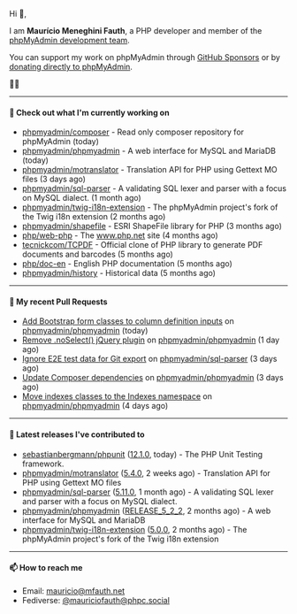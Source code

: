 Hi 👋,

I am **Maurício Meneghini Fauth**, a PHP developer and member of the [phpMyAdmin development team](https://www.phpmyadmin.net/team/?ref=github).

You can support my work on phpMyAdmin through [GitHub Sponsors](https://github.com/sponsors/MauricioFauth)
or by [donating directly to phpMyAdmin](https://www.phpmyadmin.net/donate/?ref=github).

🐘⛵

---

#### 👷 Check out what I'm currently working on

- [phpmyadmin/composer](https://github.com/phpmyadmin/composer) - Read only composer repository for phpMyAdmin (today)
- [phpmyadmin/phpmyadmin](https://github.com/phpmyadmin/phpmyadmin) - A web interface for MySQL and MariaDB (today)
- [phpmyadmin/motranslator](https://github.com/phpmyadmin/motranslator) - Translation API for PHP using Gettext MO files (3 days ago)
- [phpmyadmin/sql-parser](https://github.com/phpmyadmin/sql-parser) - A validating SQL lexer and parser with a focus on MySQL dialect. (1 month ago)
- [phpmyadmin/twig-i18n-extension](https://github.com/phpmyadmin/twig-i18n-extension) - The phpMyAdmin project&#39;s fork of the Twig i18n extension (2 months ago)
- [phpmyadmin/shapefile](https://github.com/phpmyadmin/shapefile) - ESRI ShapeFile library for PHP (3 months ago)
- [php/web-php](https://github.com/php/web-php) - The www.php.net site (4 months ago)
- [tecnickcom/TCPDF](https://github.com/tecnickcom/TCPDF) - Official clone of PHP library to generate PDF documents and barcodes (5 months ago)
- [php/doc-en](https://github.com/php/doc-en) - English PHP documentation (5 months ago)
- [phpmyadmin/history](https://github.com/phpmyadmin/history) - Historical data (5 months ago)

---

#### 🔨 My recent Pull Requests

- [Add Bootstrap form classes to column definition inputs](https://github.com/phpmyadmin/phpmyadmin/pull/19663) on [phpmyadmin/phpmyadmin](https://github.com/phpmyadmin/phpmyadmin) (today)
- [Remove .noSelect() jQuery plugin](https://github.com/phpmyadmin/phpmyadmin/pull/19660) on [phpmyadmin/phpmyadmin](https://github.com/phpmyadmin/phpmyadmin) (1 day ago)
- [Ignore E2E test data for Git export](https://github.com/phpmyadmin/sql-parser/pull/622) on [phpmyadmin/sql-parser](https://github.com/phpmyadmin/sql-parser) (3 days ago)
- [Update Composer dependencies](https://github.com/phpmyadmin/phpmyadmin/pull/19654) on [phpmyadmin/phpmyadmin](https://github.com/phpmyadmin/phpmyadmin) (3 days ago)
- [Move indexes classes to the Indexes namespace](https://github.com/phpmyadmin/phpmyadmin/pull/19652) on [phpmyadmin/phpmyadmin](https://github.com/phpmyadmin/phpmyadmin) (4 days ago)

---

#### 🔭 Latest releases I've contributed to

- [sebastianbergmann/phpunit](https://github.com/sebastianbergmann/phpunit) ([12.1.0](https://github.com/sebastianbergmann/phpunit/releases/tag/12.1.0), today) - The PHP Unit Testing framework.
- [phpmyadmin/motranslator](https://github.com/phpmyadmin/motranslator) ([5.4.0](https://github.com/phpmyadmin/motranslator/releases/tag/5.4.0), 2 weeks ago) - Translation API for PHP using Gettext MO files
- [phpmyadmin/sql-parser](https://github.com/phpmyadmin/sql-parser) ([5.11.0](https://github.com/phpmyadmin/sql-parser/releases/tag/5.11.0), 1 month ago) - A validating SQL lexer and parser with a focus on MySQL dialect.
- [phpmyadmin/phpmyadmin](https://github.com/phpmyadmin/phpmyadmin) ([RELEASE_5_2_2](https://github.com/phpmyadmin/phpmyadmin/releases/tag/RELEASE_5_2_2), 2 months ago) - A web interface for MySQL and MariaDB
- [phpmyadmin/twig-i18n-extension](https://github.com/phpmyadmin/twig-i18n-extension) ([5.0.0](https://github.com/phpmyadmin/twig-i18n-extension/releases/tag/5.0.0), 2 months ago) - The phpMyAdmin project&#39;s fork of the Twig i18n extension

---

#### 📫 How to reach me

- Email: [mauricio@mfauth.net](mailto://mauricio@mfauth.net)
- Fediverse: [@mauriciofauth@phpc.social](https://phpc.social/@mauriciofauth)

